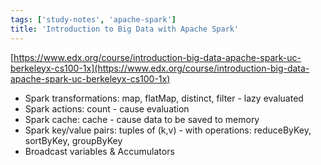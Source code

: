 ```yaml
---
tags: ['study-notes', 'apache-spark']
title: 'Introduction to Big Data with Apache Spark'
---
```

[https://www.edx.org/course/introduction-big-data-apache-spark-uc-berkeleyx-cs100-1x](https://www.edx.org/course/introduction-big-data-apache-spark-uc-berkeleyx-cs100-1x)

- Spark transformations: map, flatMap, distinct, filter - lazy evaluated
- Spark actions: count - cause evaluation
- Spark cache: cache - cause data to be saved to memory
- Spark key/value pairs: tuples of (k,v) - with operations: reduceByKey, sortByKey, groupByKey
- Broadcast variables & Accumulators
